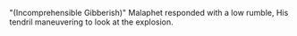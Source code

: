 "(Incomprehensible Gibberish)" Malaphet responded with a low rumble, His tendril maneuvering to look at the explosion.